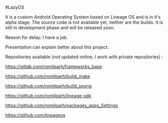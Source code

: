 #LazyOS

It is a custom Android Operating System based on Lineage OS and is in it's alpha stage. The source code is not available yet, neither are the builds. It is still in development phase and will be released soon. 

Reason for delay: I have a job. 

Presentation can explain better about this project.

Repositories available (not updated online, I work with private repositories) : 

https://gitlab.com/romilparh/frameworks_base

https://github.com/romilparh/build_make

https://github.com/romilparh/build_soong

https://github.com/romilparh/lineage-sdk

https://github.com/romilparh/packages_apps_Settings

https://github.com/lineageos
